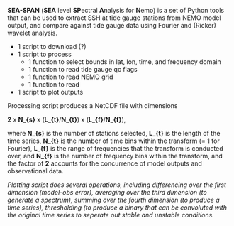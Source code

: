 **SEA-SPAN** (**SEA** level **SP**ectral **A**nalysis for **N**emo) is a set of Python tools that can be used to extract SSH at tide gauge stations from NEMO model output, and compare against tide gauge data using Fourier and (Ricker) wavelet analysis. 

- 1 script to download (?)
- 1 script to process
    - 1 function to select bounds in lat, lon, time, and frequency domain
    - 1 function to read tide gauge qc flags
    - 1 function to read NEMO grid
    - 1 function to read 
- 1 script to plot outputs

Processing script produces a NetCDF file with dimensions 

**2** x **N_{s}** x (**L_{t}**/**N_{t}**) x (**L_{f}**/**N_{f}**), 

where **N_{s}** is the number of stations selected, **L_{t}** is the length of the time series, **N_{t}** is the number of time bins within the transform (= 1 for Fourier), **L_{f}** is the range of frequencies that the transform is conducted over, and **N_{f}** is the number of frequency bins within the transform, and the factor of **2** accounts for the concurrence of model outputs and observational data.

*Plotting script does several operations, including differencing over the first dimension (model-obs error), averaging over the third dimension (to generate a spectrum), summing over the fourth dimension (to produce a time series), thresholding (to produce a binary that can be convoluted with the original time series to seperate out stable and unstable conditions.*  
